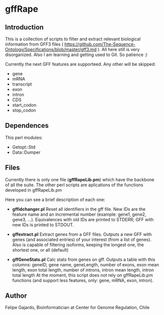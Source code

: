 # gffRape

## Introduction

This is a collection of scripts to filter and extract relevant biological information from
GFF3 files ( https://github.com/The-Sequence-Ontology/Specifications/blob/master/gff3.md ).
All here still is very disorganized. Also I am learning and getting used to Git. So patience :)

Currently the next GFF features are supporteed. Any other will be skipped:

* gene
* mRNA
* transcript
* exon
* intron
* CDS
* start_codon
* stop_codon

## Dependences

This perl modules:
* Getopt::Std
* Data::Dumper


## Files

Currently there is only one file (**gffRapeLib.pm**) which have the backbone of all the suite.
The other perl scripts are aplications of the functions developed in gffRapeLib.pm

Here you can see a brief description of each one:

* **gffidchanger.pl**
Reset all identifiers in the gff file. New IDs are the feature name and an incremental number (example: gene1, gene2, gene3, ...).
Equivalences with old IDs are printed to STDERR; GFF with new IDs is printed to STDOUT.

* **gffextract.pl**
Extract genes from a GFF files. Outputs a new GFF with genes (and associated entries) of your interest (from a list of genes).
Also is capable of filtering isoforms, keeping the longest one, the shortest one, or all (default)

* **gffGeneStats.pl**
Calc stats from genes on gff. Outputs a table with this columns:
geneID, gene name, geneLength, number of exons, exon mean length, exon total length, number of introns, intron mean length, intron total length
At the moment, this script does not rely on gffRapeLib.pm functions (and support less features, only: gene, mRNA, exon, intron).

## Author

Felipe Gajardo, Bioinformatician at Center for Genome Regulation, Chile
